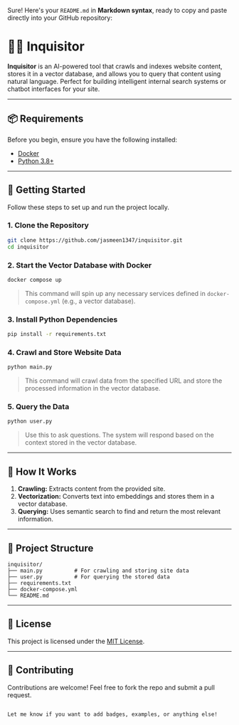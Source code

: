Sure! Here's your `README.md` in **Markdown syntax**, ready to copy and paste directly into your GitHub repository:

# 🕵️‍♂️ Inquisitor

**Inquisitor** is an AI-powered tool that crawls and indexes website content, stores it in a vector database, and allows you to query that content using natural language. Perfect for building intelligent internal search systems or chatbot interfaces for your site.

---

## 📦 Requirements

Before you begin, ensure you have the following installed:

- [Docker](https://www.docker.com/)
- [Python 3.8+](https://www.python.org/)

---

## 🚀 Getting Started

Follow these steps to set up and run the project locally.

### 1. Clone the Repository

```bash
git clone https://github.com/jasmeen1347/inquisitor.git
cd inquisitor
```

### 2. Start the Vector Database with Docker

```bash
docker compose up
```

> This command will spin up any necessary services defined in `docker-compose.yml` (e.g., a vector database).

### 3. Install Python Dependencies

```bash
pip install -r requirements.txt
```

### 4. Crawl and Store Website Data

```bash
python main.py
```

> This command will crawl data from the specified URL and store the processed information in the vector database.

### 5. Query the Data

```bash
python user.py
```

> Use this to ask questions. The system will respond based on the context stored in the vector database.

---

## 🤖 How It Works

1. **Crawling:** Extracts content from the provided site.
2. **Vectorization:** Converts text into embeddings and stores them in a vector database.
3. **Querying:** Uses semantic search to find and return the most relevant information.

---

## 📂 Project Structure

```
inquisitor/
├── main.py          # For crawling and storing site data
├── user.py          # For querying the stored data
├── requirements.txt
├── docker-compose.yml
└── README.md
```

---

## 📄 License

This project is licensed under the [MIT License](LICENSE).

---

## 🙌 Contributing

Contributions are welcome! Feel free to fork the repo and submit a pull request.

```

Let me know if you want to add badges, examples, or anything else!
```
